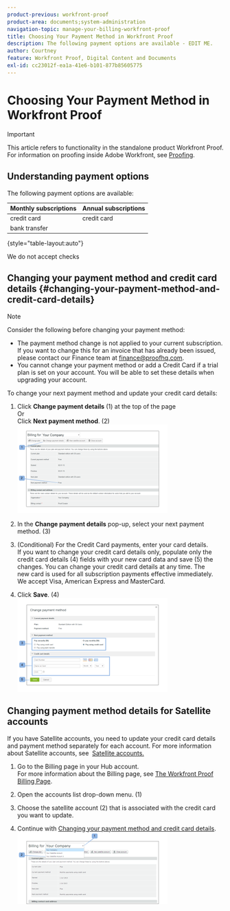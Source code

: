 ```yaml
---
product-previous: workfront-proof
product-area: documents;system-administration
navigation-topic: manage-your-billing-workfront-proof
title: Choosing Your Payment Method in Workfront Proof
description: The following payment options are available - EDIT ME.
author: Courtney
feature: Workfront Proof, Digital Content and Documents
exl-id: cc23012f-ea1a-41e6-b101-877b85605775
---
```

# Choosing Your Payment Method in Workfront Proof

>[!IMPORTANT]
>
>This article refers to functionality in the standalone product Workfront Proof. For information on proofing inside Adobe Workfront, see [Proofing](../../../review-and-approve-work/proofing/proofing.md).

## Understanding payment options

The following payment options are available:

| **Monthly subscriptions** |**Annual subscriptions** |
|---|---|
| credit card |credit card |
| bank transfer |

{style="table-layout:auto"}

We do not accept checks

## Changing your payment method and credit&nbsp;card details {#changing-your-payment-method-and-credit-card-details}

>[!NOTE]
>
>Consider the following before changing your payment method: 
>
>* The payment method change is not applied to your current subscription. If you&nbsp;want to change this for an invoice that has already been issued, please contact our Finance team at [finance@proofhq.com](mailto:finance@proofhq.com). 
>* You cannot change your payment method or add a Credit Card if a trial plan is set on your account. You will be able to set these&nbsp;details when upgrading your account. 
>

To change your next payment method and update your credit card details:

1. Click **Change payment details** (1) at the top of the page  
   Or  
   Click&nbsp;**Next payment method**.&nbsp;(2)  
   ![Payment_and_CC_details1.png](assets/payment-and-cc-details1-350x205.png)

1. In the&nbsp;**Change payment details**&nbsp;pop-up, select your next payment method. (3)
1. (Conditional)&nbsp;For the Credit Card payments, enter your card details.  
   If you want to change your credit card details only, populate only the credit card details (4) fields with your new card data and save (5) the changes.&nbsp;You can change your credit card details at any time. The new&nbsp;card&nbsp;is used for all subscription payments effective immediately.  
   We accept Visa, American Express and MasterCard.

1. Click **Save**. (4)  
   ![Payment_and_CC_details.png](assets/payment-and-cc-details-350x217.png)

## Changing payment method&nbsp;details for Satellite accounts

If you have Satellite accounts, you need to update your credit card details and payment method separately for each account. For more information about Satellite accounts, see&nbsp; [Satellite accounts.](https://support.workfront.com/hc/en-us/sections/115000921108-Satellite-accounts)

1. Go to the Billing page in your Hub account.   
   For more information about the Billing page, see [The Workfront Proof Billing Page](../../../workfront-proof/wp-billingsettings/manage-your-billing/wp-billing-page.md).

1. Open the accounts list drop-down menu. (1)
1. Choose the satellite account (2) that is associated with the credit card you want to update.
1. Continue with [Changing your payment method and credit card details](#changing-your-payment-method-and-credit-card-details).  
   ![Satellite_Account_Billing_Page.png](assets/satellite-account-billing-page-350x167.png)
